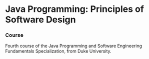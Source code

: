 # Java Programming: Principles of Software Design


### Course


Fourth course of the Java Programming and Software Engineering Fundamentals Specialization, from Duke University.
